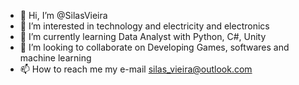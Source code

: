 - 👋 Hi, I’m @SilasVieira
- 👀 I’m interested in technology and electricity and electronics 
- 🌱 I’m currently learning Data Analyst with Python, C#, Unity
- 💞️ I’m looking to collaborate on Developing Games, softwares and machine learning 
- 📫 How to reach me my e-mail silas_vieira@outlook.com

<!---
SilasVieira/SilasVieira is a ✨ special ✨ repository because its `README.md` (this file) appears on your GitHub profile.
You can click the Preview link to take a look at your changes.
--->

